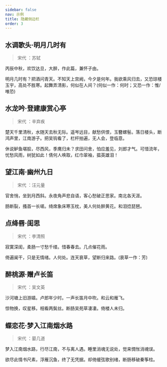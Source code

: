 ```yaml
---
sidebar: false
nav: 示例
title: 隐藏侧边栏
order: 3
---
```


## 水调歌头·明月几时有

> 宋代 ：苏轼

丙辰中秋，欢饮达旦，大醉，作此篇，兼怀子由。

明月几时有？把酒问青天。不知天上宫阙，今夕是何年。我欲乘风归去，又恐琼楼玉宇，高处不胜寒。起舞弄清影，何似在人间？(何似一作：何时；又恐一作：惟/唯恐)

## 水龙吟·登建康赏心亭

> 宋代 ：辛弃疾

楚天千里清秋，水随天去秋无际。遥岑远目，献愁供恨，玉簪螺髻。落日楼头，断鸿声里，江南游子。把吴钩看了，栏杆拍遍，无人会，登临意。

休说鲈鱼堪脍，尽西风，季鹰归未？求田问舍，怕应羞见，刘郎才气。可惜流年，忧愁风雨，树犹如此！倩何人唤取，红巾翠袖，揾英雄泪！

## 望江南·幽州九日

> 宋代 ：汪元量

官舍悄，坐到月西斜。永夜角声悲自语，客心愁破正思家。南北各天涯。

肠断裂，搔首一长嗟。绮席象床寒玉枕，美人何处醉黄花。和泪捻琵琶。

## 点绛唇·闺思

> 宋代 ：李清照

寂寞深闺，柔肠一寸愁千缕。惜春春去。几点催花雨。

倚遍阑干，只是无情绪。人何处。连天衰草，望断归来路。(衰草一作：芳)

## 醉桃源·赠卢长笛

> 宋代 ：吴文英

沙河塘上旧游嬉。卢郎年少时。一声长笛月中吹。和云和雁飞。

惊物换，叹星移。相看两鬓丝。断肠吴苑草凄凄。倚楼人未归。

## 蝶恋花·梦入江南烟水路

> 宋代 ：晏几道

梦入江南烟水路，行尽江南，不与离人遇。睡里消魂无说处，觉来惆怅消魂误。

欲尽此情书尺素，浮雁沉鱼，终了无凭据。却倚缓弦歌别绪，断肠移破秦筝柱。
